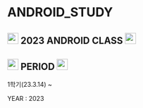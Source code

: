 # ANDROID_STUDY
## <img src = "https://cdn-icons-png.flaticon.com/512/2920/2920369.png" width = "25" height = "25" > 2023 ANDROID CLASS <img src = "https://cdn-icons-png.flaticon.com/512/2920/2920369.png" width = "25" height = "25" >

## <img src = "https://cdn-icons-png.flaticon.com/512/6597/6597133.png" width = "25" height = "25" > PERIOD  <img src = "https://cdn-icons-png.flaticon.com/512/6597/6597133.png" width = "25" height = "25" >
<p> 1학기(23.3.14) ~ </p>
<p> YEAR : 2023 </p>


